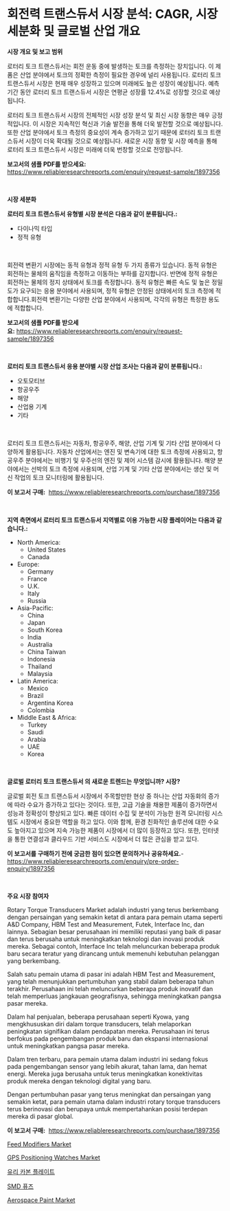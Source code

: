 <p><h1>회전력 트랜스듀서 시장 분석: CAGR, 시장 세분화 및 글로벌 산업 개요</h1></p><p><strong>시장 개요 및 보고 범위</strong></p>
<p><p>로터리 토크 트랜스듀서는 회전 운동 중에 발생하는 토크를 측정하는 장치입니다. 이 제품은 산업 분야에서 토크의 정확한 측정이 필요한 경우에 널리 사용됩니다. 로터리 토크 트랜스듀서 시장은 현재 매우 성장하고 있으며 미래에도 높은 성장이 예상됩니다. 예측 기간 동안 로터리 토크 트랜스듀서 시장은 연평균 성장률 12.4%로 성장할 것으로 예상됩니다. </p><p>로터리 토크 트랜스듀서 시장의 전체적인 시장 성장 분석 및 최신 시장 동향은 매우 긍정적입니다. 이 시장은 지속적인 혁신과 기술 발전을 통해 더욱 발전할 것으로 예상됩니다. 또한 산업 분야에서 토크 측정의 중요성이 계속 증가하고 있기 때문에 로터리 토크 트랜스듀서 시장이 더욱 확대될 것으로 예상됩니다. 새로운 시장 동향 및 시장 예측을 통해 로터리 토크 트랜스듀서 시장은 미래에 더욱 번창할 것으로 전망됩니다.</p></p>
<p><strong>보고서의 샘플 PDF를 받으세요:</strong> <a href="https://www.reliableresearchreports.com/enquiry/request-sample/1897356">https://www.reliableresearchreports.com/enquiry/request-sample/1897356</a></p>
<p>&nbsp;</p>
<p><strong>시장 세분화</strong></p>
<p><strong>로터리 토크 트랜스듀서 유형별 시장 분석은 다음과 같이 분류됩니다.:</strong></p>
<p><ul><li>다이나믹 타입</li><li>정적 유형</li></ul></p>
<p>&nbsp;</p>
<p><p>회전력 변환기 시장에는 동적 유형과 정적 유형 두 가지 종류가 있습니다. 동적 유형은 회전하는 물체의 움직임을 측정하고 이동하는 부하를 감지합니다. 반면에 정적 유형은 회전하는 물체의 정지 상태에서 토크를 측정합니다. 동적 유형은 빠른 속도 및 높은 정밀도가 요구되는 응용 분야에서 사용되며, 정적 유형은 안정된 상태에서의 토크 측정에 적합합니다.회전력 변환기는 다양한 산업 분야에서 사용되며, 각각의 유형은 특정한 용도에 적합합니다.</p></p>
<p><strong>보고서의 샘플 PDF를 받으세요:</strong>&nbsp;<a href="https://www.reliableresearchreports.com/enquiry/request-sample/1897356">https://www.reliableresearchreports.com/enquiry/request-sample/1897356</a></p>
<p>&nbsp;</p>
<p><strong> 로터리 토크 트랜스듀서 응용 분야별 시장 산업 조사는 다음과 같이 분류됩니다.:</strong></p>
<p><ul><li>오토모티브</li><li>항공우주</li><li>해양</li><li>산업용 기계</li><li>기타</li></ul></p>
<p>&nbsp;</p>
<p><p>로터리 토크 트랜스듀서는 자동차, 항공우주, 해양, 산업 기계 및 기타 산업 분야에서 다양하게 활용됩니다. 자동차 산업에서는 엔진 및 변속기에 대한 토크 측정에 사용되고, 항공우주 분야에서는 비행기 및 우주선의 엔진 및 제어 시스템 감시에 활용됩니다. 해양 분야에서는 선박의 토크 측정에 사용되며, 산업 기계 및 기타 산업 분야에서는 생산 및 머신 작업의 토크 모니터링에 활용됩니다.</p></p>
<p><strong>이 보고서 구매:</strong>&nbsp; <a href="https://www.reliableresearchreports.com/purchase/1897356">https://www.reliableresearchreports.com/purchase/1897356</a></p>
<p>&nbsp;</p>
<p><strong>지역 측면에서 로터리 토크 트랜스듀서 지역별로 이용 가능한 시장 플레이어는 다음과 같습니다.:</strong></p>
<p><ul>
    <li>
        North America:
        <ul>
            <li>United States</li>
            <li>Canada</li>
        </ul>
    </li>
    <li>
        Europe:
        <ul>
            <li>Germany</li>
            <li>France</li>
            <li>U.K.</li>
            <li>Italy</li>
            <li>Russia</li>
        </ul>
    </li>
    <li>
        Asia-Pacific:
        <ul>
            <li>China</li>
            <li>Japan</li>
            <li>South Korea</li>
            <li>India</li>
            <li>Australia</li>
            <li>China Taiwan</li>
            <li>Indonesia</li>
            <li>Thailand</li>
            <li>Malaysia</li>
        </ul>
    </li>
    <li>
        Latin America:
        <ul>
            <li>Mexico</li>
            <li>Brazil</li>
            <li>Argentina Korea</li>
            <li>Colombia</li>
        </ul>
    </li>
    <li>
        Middle East & Africa:
        <ul>
            <li>Turkey</li>
            <li>Saudi</li>
            <li>Arabia</li>
            <li>UAE</li>
            <li>Korea</li>
        </ul>
    </li>
    </ul></p>
<p>&nbsp;</p>
<p><strong>글로벌 로터리 토크 트랜스듀서 의 새로운 트렌드는 무엇입니까? 시장?</strong></p>
<p><p>글로벌 회전 토크 트랜스듀서 시장에서 주목할만한 현상 중 하나는 산업 자동화의 증가에 따라 수요가 증가하고 있다는 것이다. 또한, 고급 기술을 채용한 제품이 증가하면서 성능과 정확성이 향상되고 있다. 빠른 데이터 수집 및 분석이 가능한 원격 모니터링 시스템도 시장에서 중요한 역할을 하고 있다. 이와 함께, 환경 친화적인 솔루션에 대한 수요도 높아지고 있으며 지속 가능한 제품이 시장에서 더 많이 등장하고 있다. 또한, 인터넷을 통한 연결성과 클라우드 기반 서비스도 시장에서 더 많은 관심을 받고 있다.</p></p>
<p><strong>이 보고서를 구매하기 전에 궁금한 점이 있으면 문의하거나 공유하세요.</strong>- <a href="https://www.reliableresearchreports.com/enquiry/pre-order-enquiry/1897356">https://www.reliableresearchreports.com/enquiry/pre-order-enquiry/1897356</a></p>
<p>&nbsp;</p>
<p><strong>주요 시장 참여자</strong></p>
<p><p>Rotary Torque Transducers Market adalah industri yang terus berkembang dengan persaingan yang semakin ketat di antara para pemain utama seperti A&D Company, HBM Test and Measurement, Futek, Interface Inc, dan lainnya. Sebagian besar perusahaan ini memiliki reputasi yang baik di pasar dan terus berusaha untuk meningkatkan teknologi dan inovasi produk mereka. Sebagai contoh, Interface Inc telah meluncurkan beberapa produk baru secara teratur yang dirancang untuk memenuhi kebutuhan pelanggan yang berkembang.</p><p>Salah satu pemain utama di pasar ini adalah HBM Test and Measurement, yang telah menunjukkan pertumbuhan yang stabil dalam beberapa tahun terakhir. Perusahaan ini telah meluncurkan beberapa produk inovatif dan telah memperluas jangkauan geografisnya, sehingga meningkatkan pangsa pasar mereka.</p><p>Dalam hal penjualan, beberapa perusahaan seperti Kyowa, yang mengkhususkan diri dalam torque transducers, telah melaporkan peningkatan signifikan dalam pendapatan mereka. Perusahaan ini terus berfokus pada pengembangan produk baru dan ekspansi internasional untuk meningkatkan pangsa pasar mereka.</p><p>Dalam tren terbaru, para pemain utama dalam industri ini sedang fokus pada pengembangan sensor yang lebih akurat, tahan lama, dan hemat energi. Mereka juga berusaha untuk terus meningkatkan konektivitas produk mereka dengan teknologi digital yang baru.</p><p>Dengan pertumbuhan pasar yang terus meningkat dan persaingan yang semakin ketat, para pemain utama dalam industri rotary torque transducers terus berinovasi dan berupaya untuk mempertahankan posisi terdepan mereka di pasar global.</p></p>
<p><strong>이 보고서 구매:</strong>&nbsp;&nbsp;<a href="https://www.reliableresearchreports.com/purchase/1897356">https://www.reliableresearchreports.com/purchase/1897356</a></p>
<p><p><a href="https://scarlet-rocket-c63.notion.site/Feed-Modifiers-Market-Research-Report-Unlocks-Analysis-on-the-Market-Financial-Status-Market-Size--52672df860d64091acae88f9d4b41359">Feed Modifiers Market</a></p><p><a href="https://view.publitas.com/reportprime-1/gps-positioning-watches-market-size-market-trends-and-growth-outlook-forecasted-for-period-from-2023-to-2030/">GPS Positioning Watches Market</a></p><p><a href="https://github.com/vsap75a286l/Market-Research-Report-List-1/blob/main/6375670190803.md">유리 카본 플레이트</a></p><p><a href="https://github.com/idcefvhkdut6/Market-Research-Report-List-1/blob/main/4712990190802.md">SMD 퓨즈</a></p><p><a href="https://issuu.com/reportprime-2/docs/aerospace-paint-market-size-2030.pptx">Aerospace Paint Market</a></p></p>
